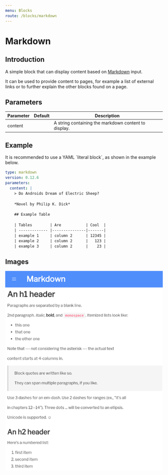 ```yaml
---
menu: Blocks
route: /blocks/markdown
---
```


# Markdown

## Introduction

A simple block that can display content based on [Markdown] input.

It can be used to provide content to pages, for example a list of external links or to further
explain the other blocks found on a page.

## Parameters

| Parameter | Default | Description                                          |
| --------- | ------- | ---------------------------------------------------- |
| content   |         | A string containing the markdown content to display. |

## Example

It is recommended to use a YAML ´literal block´, as shown in the example below.

```yaml
type: markdown
version: 0.12.6
parameters:
  content: |
    > Do Androids Dream of Electric Sheep?

    *Novel by Philip K. Dick*

    ## Example Table

    | Tables        | Are           | Cool  |
    | ------------- |---------------|-------|
    | example 1     | column 2      | 12345 |
    | example 2     | column 2      |   123 |
    | example 3     | column 2      |    23 |
```

## Images

<span class="screenshot"></span>

![Markdown screenshot](../images/markdown.png)

[markdown]: https://github.com/adam-p/markdown-here/wiki/Markdown-Cheatsheet
